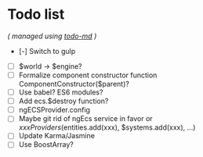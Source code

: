 # Todo list

_\( managed using [todo-md](https://github.com/Hypercubed/todo-md) \)_

- [-] Switch to gulp
- [ ] $world -> $engine?
- [ ] Formalize component constructor function ComponentConstructor($parent)?
- [ ] Use babel? ES6 modules?
- [ ] Add ecs.$destroy function?
- [ ] ngECSProvider.config
- [ ] Maybe git rid of ngEcs service in favor or $xxx Providers ($entities.add(xxx), $systems.add(xxx), ...)
- [ ] Update Karma/Jasmine
- [ ]  Use BoostArray?
